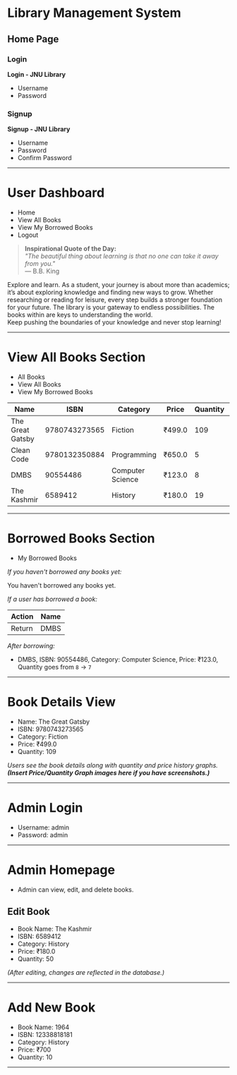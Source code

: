 # Library Management System

## Home Page

### Login
**Login - JNU Library**
- Username
- Password

### Signup
**Signup - JNU Library**
- Username
- Password
- Confirm Password

---

# User Dashboard
- Home
- View All Books
- View My Borrowed Books
- Logout

> **Inspirational Quote of the Day:**  
> *"The beautiful thing about learning is that no one can take it away from you."*  
> — B.B. King

Explore and learn. As a student, your journey is about more than academics; it’s about exploring knowledge and finding new ways to grow. Whether researching or reading for leisure, every step builds a stronger foundation for your future. The library is your gateway to endless possibilities. The books within are keys to understanding the world.  
Keep pushing the boundaries of your knowledge and never stop learning!

---

# View All Books Section

- All Books  
- View All Books  
- View My Borrowed Books  

| Name            | ISBN          | Category           | Price   | Quantity | Actions  |
|-----------------|--------------|--------------------|---------|----------|----------|
| The Great Gatsby| 9780743273565| Fiction            | ₹499.0  | 109      | Borrow/View |
| Clean Code      | 9780132350884| Programming        | ₹650.0  | 5        | Borrow/View |
| DMBS            | 90554486     | Computer Science   | ₹123.0  | 8        | Borrow/View |
| The Kashmir     | 6589412      | History            | ₹180.0  | 19       | Borrow/View |

---

# Borrowed Books Section

- My Borrowed Books

*If you haven't borrowed any books yet:*

You haven't borrowed any books yet.

*If a user has borrowed a book:*

| Action | Name |
|--------|------|
| Return | DMBS |

*After borrowing:*
- DMBS, ISBN: 90554486, Category: Computer Science, Price: ₹123.0, Quantity goes from `8` → `7`

---

# Book Details View

- Name: The Great Gatsby
- ISBN: 9780743273565
- Category: Fiction
- Price: ₹499.0
- Quantity: 109

_Users see the book details along with quantity and price history graphs._  
_**(Insert Price/Quantity Graph images here if you have screenshots.)**_

---

# Admin Login

- Username: admin
- Password: admin

---

# Admin Homepage

- Admin can view, edit, and delete books.

## Edit Book

- Book Name: The Kashmir
- ISBN: 6589412
- Category: History
- Price: ₹180.0
- Quantity: 50

_(After editing, changes are reflected in the database.)_

---

# Add New Book

- Book Name: 1964
- ISBN: 12338818181
- Category: History
- Price: ₹700
- Quantity: 10

---
